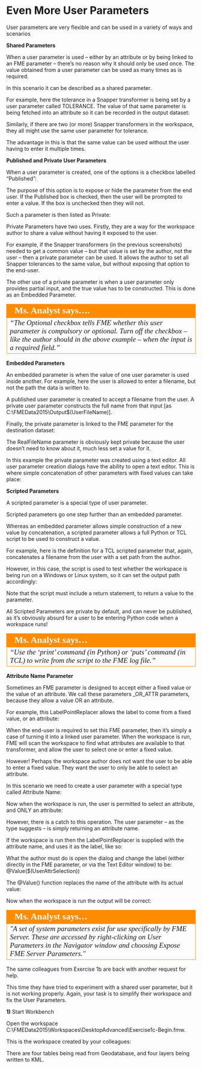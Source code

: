 # Even More User Parameters

User parameters are very flexible and can be used in a variety of ways and scenarios

**Shared Parameters**

When a user parameter is used – either by an attribute or by being linked to an FME parameter – there’s no reason why it should only be used once. The value obtained from a user parameter can be used as many times as is required.

In this scenario it can be described as a shared parameter.

For example, here the tolerance in a Snapper transformer is being set by a user parameter called TOLERANCE. The value of that same parameter is being fetched into an attribute so it can be recorded in the output dataset:

Similarly, if there are two (or more) Snapper transformers in the workspace, they all might use the same user parameter for tolerance.

The advantage in this is that the same value can be used without the user having to enter it multiple times.

**Published and Private User Parameters**

When a user parameter is created, one of the options is a checkbox labelled “Published”:

The purpose of this option is to expose or hide the parameter from the end user. If the Published box is checked, then the user will be prompted to enter a value. If the box is unchecked then they will not.

Such a parameter is then listed as Private:

Private Parameters have two uses. Firstly, they are a way for the workspace author to share a value without having it exposed to the user.

For example, if the Snapper transformers (in the previous screenshots) needed to get a common value – but that value is set by the author, not the user – then a private parameter can be used. It allows the author to set all Snapper tolerances to the same value, but without exposing that option to the end-user.

The other use of a private parameter is when a user parameter only provides partial input, and the true value has to be constructed. This is done as an Embedded Parameter.

<table style="border-spacing: 0px">
<tr>
<td style="vertical-align:middle;background-color:darkorange;border: 2px solid darkorange">
<i class="fa fa-quote-left fa-lg fa-pull-left fa-fw" style="color:white;padding-right: 12px;vertical-align:text-top"></i>
<span style="color:white;font-size:x-large;font-weight: bold;font-family:serif">Ms. Analyst says….</span>
</td>
</tr>

<tr>
<td style="border: 1px solid darkorange">
<span style="font-family:serif; font-style:italic; font-size:larger">
“The Optional checkbox tells FME whether this user parameter is
compulsory or optional. Turn off the checkbox – like the author should in
the above example – when the input is a required field.”
</span>
</td>
</tr>
</table>

**Embedded Parameters**

An embedded parameter is when the value of one user parameter is used inside another.
For example, here the user is allowed to enter a filename, but not the path the data is written to.

A published user parameter is created to accept a filename from the user. A private user parameter constructs the full name from that input [as C:\FMEData2015\Output\$(UserFileName)].

Finally, the private parameter is linked to the FME parameter for the destination dataset:

The RealFileName parameter is obviously kept private because the user doesn’t need to know about it, much less set a value for it.

In this example the private parameter was created using a text editor. All user parameter creation dialogs have the ability to open a text editor. This is where simple concatenation of other parameters with fixed values can take place:

**Scripted Parameters**

A scripted parameter is a special type of user parameter.

Scripted parameters go one step further than an embedded parameter.

Whereas an embedded parameter allows simple construction of a new value by concatenation, a scripted parameter allows a full Python or TCL script to be used to construct a value.

For example, here is the definition for a TCL scripted parameter that, again, concatenates a filename from the user with a set path from the author.

However, in this case, the script is used to test whether the workspace is being run on a Windows or Linux system, so it can set the output path accordingly:

Note that the script must include a return statement, to return a value to the parameter.

All Scripted Parameters are private by default, and can never be published, as it’s obviously absurd for a user to be entering Python code when a workspace runs!

<table style="border-spacing: 0px">
<tr>
<td style="vertical-align:middle;background-color:darkorange;border: 2px solid darkorange">
<i class="fa fa-quote-left fa-lg fa-pull-left fa-fw" style="color:white;padding-right: 12px;vertical-align:text-top"></i>
<span style="color:white;font-size:x-large;font-weight: bold;font-family:serif">Ms. Analyst says…</span>
</td>
</tr>

<tr>
<td style="border: 1px solid darkorange">
<span style="font-family:serif; font-style:italic; font-size:larger">
“Use the ‘print’ command (in Python) or ‘puts’ command (in TCL) to write
from the script to the FME log file.”
</span>
</td>
</tr>
</table>

**Attribute Name Parameter**

Sometimes an FME parameter is designed to accept either a fixed value or the value of an attribute. We call these parameters _OR_ATTR parameters, because they allow a value OR an attribute.

For example, this LabelPointReplacer allows the label to come from a fixed value, or an attribute:

When the end-user is required to set this FME parameter, then it’s simply a case of turning it into a linked user parameter. When the workspace is run, FME will scan the workspace to find what attributes are available to that transformer, and allow the user to select one or enter a fixed value.

However! Perhaps the workspace author does not want the user to be able to enter a fixed value. They want the user to only be able to select an attribute.

In this scenario we need to create a user parameter with a special type called Attribute Name:

Now when the workspace is run, the user is permitted to select an attribute, and ONLY an attribute:


However, there is a catch to this operation. The user parameter – as the type suggests – is simply returning an attribute name.

If the workspace is run then the LabelPointReplacer is supplied with the attribute name, and uses it as the label, like so:

What the author must do is open the dialog and change the label (either directly in the FME parameter, or via the Text Editor window) to be: @Value($(UserAttrSelection))

The @Value() function replaces the name of the attribute with its actual value:

Now when the workspace is run the output will be correct:

<table style="border-spacing: 0px">
<tr>
<td style="vertical-align:middle;background-color:darkorange;border: 2px solid darkorange">
<i class="fa fa-quote-left fa-lg fa-pull-left fa-fw" style="color:white;padding-right: 12px;vertical-align:text-top"></i>
<span style="color:white;font-size:x-large;font-weight: bold;font-family:serif">Ms. Analyst says…</span>
</td>
</tr>

<tr>
<td style="border: 1px solid darkorange">
<span style="font-family:serif; font-style:italic; font-size:larger">
"A set of system parameters exist for use specifically by FME Server. These
are accessed by right-clicking on User Parameters in the Navigator window
and choosing Expose FME Server Parameters."
</span>
</td>
</tr>
</table>

The same colleagues from Exercise 1b are back with another request for help.

This time they have tried to experiment with a shared user parameter, but it is not working properly. Again, your task is to simplify their workspace and fix the User Parameters.

**1)** Start Workbench

Open the workspace C:\FMEData2015\Workspaces\DesktopAdvanced\Exercise1c-Begin.fmw.

This is the workspace created by your colleagues:

There are four tables being read from Geodatabase, and four layers being written to KML.